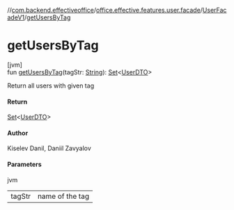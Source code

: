 //[com.backend.effectiveoffice](../../../index.md)/[office.effective.features.user.facade](../index.md)/[UserFacadeV1](index.md)/[getUsersByTag](get-users-by-tag.md)

# getUsersByTag

[jvm]\
fun [getUsersByTag](get-users-by-tag.md)(tagStr: [String](https://kotlinlang.org/api/latest/jvm/stdlib/kotlin/-string/index.html)): [Set](https://kotlinlang.org/api/latest/jvm/stdlib/kotlin.collections/-set/index.html)&lt;[UserDTO](../../office.effective.dto/-user-d-t-o/index.md)&gt;

Return all users with given tag

#### Return

[Set](https://kotlinlang.org/api/latest/jvm/stdlib/kotlin.collections/-set/index.html)<[UserDTO](../../office.effective.dto/-user-d-t-o/index.md)>

#### Author

Kiselev Danil, Daniil Zavyalov

#### Parameters

jvm

| | |
|---|---|
| tagStr | name of the tag |
